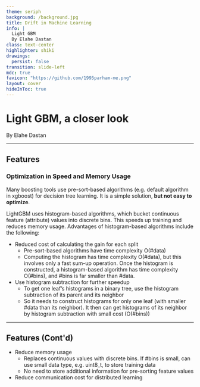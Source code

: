 ```yaml
---
theme: seriph
background: /background.jpg
title: Drift in Machine Learning
info: |
  Light GBM
  By Elahe Dastan
class: text-center
highlighter: shiki
drawings:
  persist: false
transition: slide-left
mdc: true
favicon: "https://github.com/1995parham-me.png"
layout: cover
hideInToc: true
---
```


# Light GBM, a closer look

By Elahe Dastan

<div class="abs-br m-6 flex">
  <a href="https://github.com/1995parham-learning/lightgbm101" target="_blank" alt="GitHub" title="Open in GitHub"
    class="text-xl slidev-icon-btn opacity-50 !border-none !hover:text-white">
    <carbon-logo-github />
  </a>
</div>

---

## Features

### Optimization in Speed and Memory Usage

Many boosting tools use pre-sort-based algorithms (e.g. default algorithm in xgboost) for decision tree learning.
It is a simple solution, **but not easy to optimize**.

LightGBM uses histogram-based algorithms, which bucket continuous feature (attribute) values into discrete bins.
This speeds up training and reduces memory usage. Advantages of histogram-based algorithms include the following:

- Reduced cost of calculating the gain for each split
  - Pre-sort-based algorithms have time complexity O(#data)
  - Computing the histogram has time complexity O(#data), but this involves only a fast sum-up operation. Once the histogram is constructed, a histogram-based algorithm has time complexity O(#bins), and #bins is far smaller than #data.
- Use histogram subtraction for further speedup
  - To get one leaf’s histograms in a binary tree, use the histogram subtraction of its parent and its neighbor
  - So it needs to construct histograms for only one leaf (with smaller #data than its neighbor). It then can get histograms of its neighbor by histogram subtraction with small cost (O(#bins))

---

## Features (Cont'd)

- Reduce memory usage
  - Replaces continuous values with discrete bins. If #bins is small, can use small data type, e.g. uint8_t, to store training data
  - No need to store additional information for pre-sorting feature values
- Reduce communication cost for distributed learning
